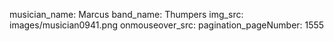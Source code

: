 musician_name: Marcus
band_name: Thumpers
img_src: images/musician0941.png
onmouseover_src: 
pagination_pageNumber: 1555